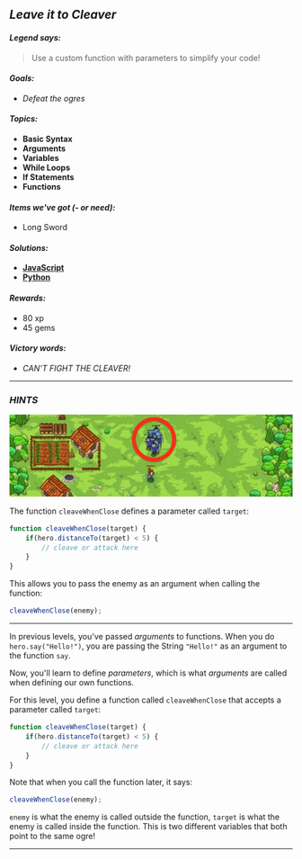 ## _Leave it to Cleaver_

#### _Legend says:_
> Use a custom function with parameters to simplify your code!

#### _Goals:_
+ _Defeat the ogres_

#### _Topics:_
+ **Basic Syntax**
+ **Arguments**
+ **Variables**
+ **While Loops**
+ **If Statements**
+ **Functions**

#### _Items we've got (- or need):_
+ Long Sword

#### _Solutions:_
+ **[JavaScript](leaveItCleave.js)**
+ **[Python](leave_it_cleave.py)**

#### _Rewards:_
+ 80 xp
+ 45 gems

#### _Victory words:_
+ _CAN'T FIGHT THE CLEAVER!_

___

### _HINTS_

![](img/leave_it_to_cleaver.jpeg)

The function `cleaveWhenClose` defines a parameter called `target`:

```javascript
function cleaveWhenClose(target) {
    if(hero.distanceTo(target) < 5) {
        // cleave or attack here
    }
}
```

This allows you to pass the enemy as an argument when calling the function:

```javascript
cleaveWhenClose(enemy);
```

___

In previous levels, you've passed _arguments_ to functions. When you do `hero.say("Hello!")`, you are passing the String `"Hello!"` as an argument to the function `say`.

Now, you'll learn to define _parameters_, which is what _arguments_ are called when defining our own functions.

For this level, you define a function called `cleaveWhenClose` that accepts a parameter called `target`:

```javascript
function cleaveWhenClose(target) {
    if(hero.distanceTo(target) < 5) {
        // cleave or attack here
    }
}
```

Note that when you call the function later, it says:

```javascript
cleaveWhenClose(enemy);
```

`enemy` is what the enemy is called outside the function, `target` is what the enemy is called inside the function. This is two different variables that both point to the same ogre!

___
